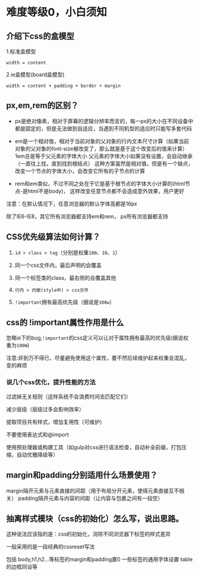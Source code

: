 # 难度等级0，小白须知

## 介绍下css的盒模型

1.标准盒模型

`width = content`

2.ie盒模型(board盒模型)

`width = content + padding + border + margin`

## px,em,rem的区别？

- px是绝对像素，相对于屏幕的逻辑分辨率而言的，每一px的大小在不同设备中都是固定的，但是无法做到自适应，当遇到不同机型的适应时只能写多套代码

- em是一个相对值，相对于当前对象的父对象的行内文本尺寸计算（如果当前对象的父对象的font-size被改变了，那么就是基于这个改变后的值来计算）
1em总是等于父元素的字体大小
父元素的字体大小如果没有设置，会自动继承（一直往上找，直到找到根结点）
这种方案虽然是相对值，但是有一个缺点，改变一个节点的字体大小，会改变它所有的子节点的计算

- rem和em类似，不过不同之处在于它是基于根节点的字体大小计算的(html节点-是html不是body)，
这样改变任意节点都不会造成意外效果，用户更好

注意：在默认情况下，任意浏览器的默认字体高都是16px

除了IE6-IE8，其它所有浏览器都支持em和rem，
px所有浏览器都支持

## CSS优先级算法如何计算？

1. `id > class > tag`（分别是权重`100`、`10`、`1`）

2. 同一个css文件内，最后声明的会覆盖

3. 同一个标签类的class，最右侧的会覆盖其他

4. `行内 > 内嵌(style中) > css文件`

5. `!important`拥有最高优先级（据说是`100w`）

## css的 !important属性作用是什么

忽略ie下的bug,`!important`的css定义可以让对于属性拥有最高的优先级(据说权重为`100W`)

注意:非到万不得已，尽量避免使用这个属性，要不然后续维护起来权重会混乱，变的麻烦

### 说几个css优化，提升性能的方法

过滤掉无关规则（这样系统不会浪费时间去匹配它们）

减少层级（层级过多会影响效率）

提取项目共有样式，增加复用性（可维护）

不要使用表达式和@import

使用预处理器或构建工具（如gulp对css进行语法检查，自动补全前缀，打包压缩，自动优雅降级等）

## margin和padding分别适用什么场景使用？

margin隔开元素与元素直接的间距（用于布局分开元素，使得元素直接互不相关）
padding隔开元素与内容的间距（让内容与包裹之间有一段空）

## 抽离样式模块（css的初始化）怎么写，说出思路。

这种说法应该指的是：css的初始化，消除不同浏览器下标签的样式差异

一般采用的是一段经典的cssreset写法

包括  body,h1,h2...等标签的margin和padding置0
一些标签的通用字体设置
table的边框同设等

